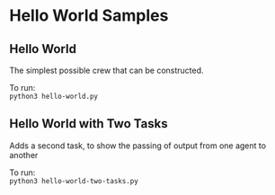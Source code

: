 # Hello World Samples

## Hello World
The simplest possible crew that can be constructed.

To run:<br/>
`python3 hello-world.py`

## Hello World with Two Tasks
Adds a second task, to show the passing of output from one agent to another

To run:<br/>
`python3 hello-world-two-tasks.py`